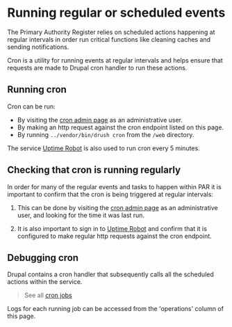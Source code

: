 # Running regular or scheduled events

The Primary Authority Register relies on scheduled actions happening at regular intervals in order run critical functions like cleaning caches and sending notifications.

Cron is a utility for running events at regular intervals and helps ensure that requests are made to Drupal cron handler to run these actions.

## Running cron

Cron can be run:
* By visiting the [cron admin page](https://primary-authority.beis.gov.uk/admin/config/system/cron) as an administrative user.
* By making an http request against the cron endpoint listed on this page.
* By running `../vendor/bin/drush cron` from the `/web` directory.

The service [Uptime Robot](https://uptimerobot.com/) is also used to run cron every 5 minutes.

## Checking that cron is running regularly

In order for many of the regular events and tasks to happen within PAR it is important to confirm that the cron is being triggered at regular intervals:

1. This can be done by visiting the [cron admin page](https://primary-authority.beis.gov.uk/admin/config/system/cron) as an administrative user, and looking for the time it was last run.

2. It is also important to sign in to [Uptime Robot](https://uptimerobot.com/) and confirm that it is configured to make regular http requests against the cron endpoint.

## Debugging cron

Drupal contains a cron handler that subsequently calls all the scheduled actions within the service.

> See all [cron jobs](https://primary-authority.beis.gov.uk/admin/config/system/cron/jobs)

Logs for each running job can be accessed from the 'operations' column of this page.
